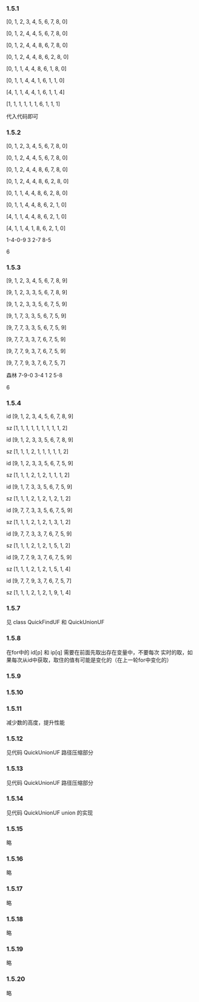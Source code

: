 ### 1.5.1
[0, 1, 2, 3, 4, 5, 6, 7, 8, 0] 

[0, 1, 2, 4, 4, 5, 6, 7, 8, 0]

[0, 1, 2, 4, 4, 8, 6, 7, 8, 0]

[0, 1, 2, 4, 4, 8, 6, 2, 8, 0]

[0, 1, 1, 4, 4, 8, 6, 1, 8, 0]

[0, 1, 1, 4, 4, 1, 6, 1, 1, 0]

[4, 1, 1, 4, 4, 1, 6, 1, 1, 4]

[1, 1, 1, 1, 1, 1, 6, 1, 1, 1]

代入代码即可

### 1.5.2

[0, 1, 2, 3, 4, 5, 6, 7, 8, 0]

[0, 1, 2, 4, 4, 5, 6, 7, 8, 0]

[0, 1, 2, 4, 4, 8, 6, 7, 8, 0]

[0, 1, 2, 4, 4, 8, 6, 2, 8, 0]

[0, 1, 1, 4, 4, 8, 6, 2, 8, 0]

[0, 1, 1, 4, 4, 8, 6, 2, 1, 0]

[4, 1, 1, 4, 4, 8, 6, 2, 1, 0]

[4, 1, 1, 4, 1, 8, 6, 2, 1, 0]

1-4-0-9
    3
  2-7
  8-5

6


### 1.5.3
[9, 1, 2, 3, 4, 5, 6, 7, 8, 9]

[9, 1, 2, 3, 3, 5, 6, 7, 8, 9]

[9, 1, 2, 3, 3, 5, 6, 7, 5, 9]

[9, 1, 7, 3, 3, 5, 6, 7, 5, 9]

[9, 7, 7, 3, 3, 5, 6, 7, 5, 9]

[9, 7, 7, 3, 3, 7, 6, 7, 5, 9]

[9, 7, 7, 9, 3, 7, 6, 7, 5, 9]

[9, 7, 7, 9, 3, 7, 6, 7, 5, 7]

森林
7-9-0
    3-4
  1
  2
  5-8

6

### 1.5.4
id [9, 1, 2, 3, 4, 5, 6, 7, 8, 9]

sz [1, 1, 1, 1, 1, 1, 1, 1, 1, 2]

id [9, 1, 2, 3, 3, 5, 6, 7, 8, 9]

sz [1, 1, 1, 2, 1, 1, 1, 1, 1, 2]

id [9, 1, 2, 3, 3, 5, 6, 7, 5, 9]

sz [1, 1, 1, 2, 1, 2, 1, 1, 1, 2]

id [9, 1, 7, 3, 3, 5, 6, 7, 5, 9]

sz [1, 1, 1, 2, 1, 2, 1, 2, 1, 2]

id [9, 7, 7, 3, 3, 5, 6, 7, 5, 9]

sz [1, 1, 1, 2, 1, 2, 1, 3, 1, 2]

id [9, 7, 7, 3, 3, 7, 6, 7, 5, 9]

sz [1, 1, 1, 2, 1, 2, 1, 5, 1, 2]

id [9, 7, 7, 9, 3, 7, 6, 7, 5, 9]

sz [1, 1, 1, 2, 1, 2, 1, 5, 1, 4]

id [9, 7, 7, 9, 3, 7, 6, 7, 5, 7]

sz [1, 1, 1, 2, 1, 2, 1, 9, 1, 4]

### 1.5.7
见 class QuickFindUF 和 QuickUnionUF

### 1.5.8
在for中的 id[p] 和 ip[q] 需要在前面先取出存在变量中，不要每次
实时的取，如果每次从id中获取，取住的值有可能是变化的（在上一轮for中变化的）

### 1.5.9

### 1.5.10


### 1.5.11
减少数的高度，提升性能

### 1.5.12
见代码 QuickUnionUF 路径压缩部分

### 1.5.13
见代码 QuickUnionUF 路径压缩部分
### 1.5.14
见代码 QuickUnionUF union 的实现

### 1.5.15
略
### 1.5.16
略
### 1.5.17
略
### 1.5.18
略
### 1.5.19
略
### 1.5.20
略

